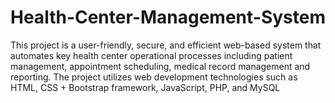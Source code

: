 # Health-Center-Management-System
This project is a user-friendly, secure, and efficient web-based system that automates key health center operational processes including patient management, appointment scheduling, medical record management and reporting.  The project utilizes web development technologies such as HTML, CSS + Bootstrap framework, JavaScript, PHP, and MySQL
